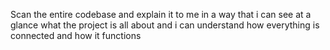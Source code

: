 Scan the entire codebase and explain it to me in a way that i can see at a glance what the project is all about and i can understand how everything is connected and how it functions